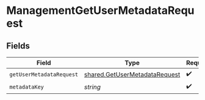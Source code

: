 # ManagementGetUserMetadataRequest


## Fields

| Field                                                                                 | Type                                                                                  | Required                                                                              | Description                                                                           |
| ------------------------------------------------------------------------------------- | ------------------------------------------------------------------------------------- | ------------------------------------------------------------------------------------- | ------------------------------------------------------------------------------------- |
| `getUserMetadataRequest`                                                              | [shared.GetUserMetadataRequest](../../../sdk/models/shared/getusermetadatarequest.md) | :heavy_check_mark:                                                                    | N/A                                                                                   |
| `metadataKey`                                                                         | *string*                                                                              | :heavy_check_mark:                                                                    | N/A                                                                                   |